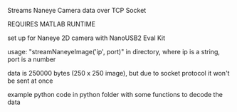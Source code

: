 Streams Naneye Camera data over TCP Socket

REQUIRES MATLAB RUNTIME

set up for Naneye 2D camera with NanoUSB2 Eval Kit

usage: "streamNaneyeImage('ip', port)" in directory, where ip is a string, port is a number

data is 250000 bytes (250 x 250 image), but due to socket protocol it won't be sent at once

example python code in python folder with some functions to decode the data
